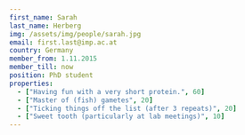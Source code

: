 ```yaml
---
first_name: Sarah
last_name: Herberg
img: /assets/img/people/sarah.jpg
email: first.last@imp.ac.at
country: Germany
member_from: 1.11.2015
member_till: now
position: PhD student
properties:
  - ["Having fun with a very short protein.", 60]
  - ["Master of (fish) gametes", 20]
  - ["Ticking things off the list (after 3 repeats)", 20]
  - ["Sweet tooth (particularly at lab meetings)", 10]
---
```

